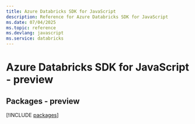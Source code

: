 ```yaml
---
title: Azure Databricks SDK for JavaScript
description: Reference for Azure Databricks SDK for JavaScript
ms.date: 07/04/2025
ms.topic: reference
ms.devlang: javascript
ms.service: databricks
---
```

# Azure Databricks SDK for JavaScript - preview
## Packages - preview
[!INCLUDE [packages](databricks-index.md)]
